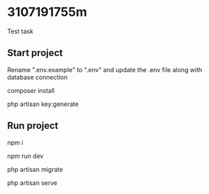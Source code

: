 # 3107191755m
Test task

## Start project
Rename ".env.example" to ".env" and update the .env file along with database connection

composer install

php artisan key:generate

## Run project

npm i

npm run dev

php artisan migrate

php artisan serve





